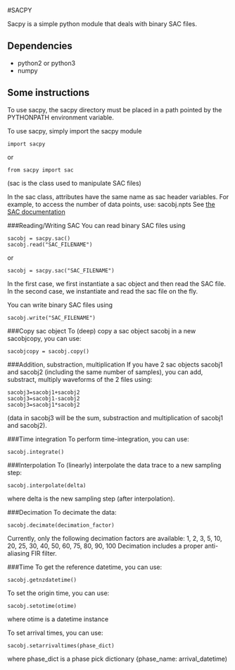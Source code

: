 
#SACPY

Sacpy is a simple python module that deals with binary SAC files.


## Dependencies
- python2 or python3
- numpy

## Some instructions
To use sacpy, the sacpy directory must be placed in a path pointed by the PYTHONPATH environment variable.

To use sacpy, simply import the sacpy module
```
import sacpy
```
or 
```
from sacpy import sac
```
(sac is the class used to manipulate SAC files)

In the sac class, attributes have the same name as sac header variables. For example, to access the number of data points, use:
sacobj.npts
See [the SAC documentation](http://ds.iris.edu/files/sac-manual/manual/file_format.html)


###Reading/Writing SAC 
You can read binary SAC files using
```
sacobj = sacpy.sac()
sacobj.read("SAC_FILENAME")
```
or
```
sacobj = sacpy.sac("SAC_FILENAME")
```
In the first case, we first instantiate a sac object and then read the SAC file. In the second case, we instantiate and read the sac file on the fly. 

You can write binary SAC files using
```
sacobj.write("SAC_FILENAME")
```

###Copy sac object
To (deep) copy a sac object sacobj in a new sacobjcopy, you can use:
```
sacobjcopy = sacobj.copy()
```

###Addition, substraction, multiplication
If you have 2 sac objects sacobj1 and sacobj2 (including the same number of samples), you can add, substract, multiply waveforms of the 2 files using:
```
sacobj3=sacobj1+sacobj2
sacobj3=sacobj1-sacobj2
sacobj3=sacobj1*sacobj2
```
(data in sacobj3 will be the sum, substraction and multiplication of sacobj1 and sacobj2). 

###Time integration
To perform time-integration, you can use:
```
sacobj.integrate()
```

###Interpolation
To (linearly) interpolate the data trace to a new sampling step:
```
sacobj.interpolate(delta)
```
where delta is the new sampling step (after interpolation). 

###Decimation
To decimate the data:
```
sacobj.decimate(decimation_factor)
```
Currently, only the following decimation factors are available:
1, 2, 3, 5, 10, 20, 25, 30, 40, 50, 60, 75, 80, 90, 100
Decimation includes a proper anti-aliasing FIR filter.

###Time
To get the reference datetime, you can use:
```
sacobj.getnzdatetime()
```

To set the origin time, you can use:
```
sacobj.setotime(otime)
```
where otime is a datetime instance


To set arrival times, you can use:
```
sacobj.setarrivaltimes(phase_dict)
```
where phase_dict is a phase pick dictionary {phase_name: arrival_datetime)



